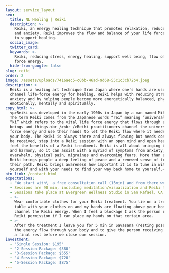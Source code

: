 ```yaml
---
layout: service_layout
seo:
  title: NL Healing | Reiki
  description: >-
    Reiki, an energy healing technique that promotes relaxation, reduce stress
    and anxiety. Reiki improves the flow and balance of your life force energy 
    to support healing.
  social_image:
  twitter_card:
  keywords: >-
    Reiki, reducing stress, energy healing, support well being, flow of life
    force energy.
  hide-from-google: false
slug: reiki
order: 2
image: /assets/uploads/7416aec5-c0bb-46ad-9d68-55c1c3cb72b4.jpeg
description: >
  Reiki is a healing art technique from Japan where one's hands are used to
  channel life-force energy for healing. Reiki helps with reducing stress and
  anxiety and by helping people become more energetically balanced, physically,
  emotionally, mentally and spiritually.
copy_html: >-
  <p>Reiki was developed in the early 1900s in Japan by a man named Mikao Usui.
  The term Reiki comes from the Japanese words “rei” meaning “universal” and
  “ki” which refers to the vital life force energy that flows through all living
  beings and things.<br /><br />Reiki practitioners channel the universal life
  force energy and use their hands to let the Reiki flow where it needs to go in
  your body. The Reiki is always there and always flowing but needs consent to
  be received, step into a Reiki session with an open mind and open heart to
  feel the benefits of a Reiki treatment. Reiki is all about bringing balance
  and harmony, so it can assist with a myriad of symptoms from anxiety, stress,
  overwhelm, physical pain, migraines and overcoming fears. More than anything
  Reiki brings people a deep feeling of peace and a renewed sense of trust for
  their path. Reiki brings awareness how important it is to tune in with
  yourself and with your needs to find your way back home to yourself.</p>
btn_link: /contact.html
expectations:
  - "We start with\_ a free consultation call (15min) and from there we make an appointment for our first session."
  - Sessions are 90 min, including meditation/visualization and Reiki treatment.
  - Sessions take place at Evergreen Wellness Studio in San Rafael, CA.
  - >-
    Wear comfortable clothes for your Reiki treatment. You lie on a treatment
    table with your clothes on and my hands are floating above your body to
    channel the Reiki energy. When I feel a blockage I ask the person receiving
    Reiki permission if I can place my hands on that certain area.
  - >-
    After the treatment I leave you for 5 min in Savasana (resting pose) to feel
    the energy flow through your body and to give the person receiving the Reiki
    a final rest before we close our session.
investment:
  - 'Single Session: $195'
  - '2-Session Package: $380'
  - '3-Session Package: $555'
  - '4-Session Package: $720'
  - '5-Session Package: $875'
---
```

